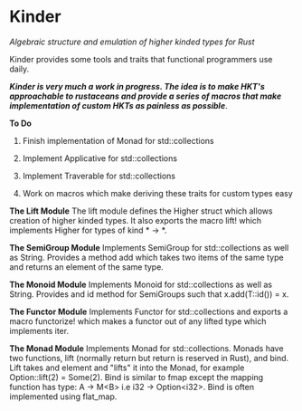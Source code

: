 # Kinder
*Algebraic structure and emulation of higher kinded types for Rust*

Kinder provides some tools and traits that functional programmers use daily.

***Kinder is very much a work in progress. The idea is to make HKT's approachable to rustaceans and provide a series of macros that make implementation of custom HKTs as painless as possible***.

**To Do**

1. Finish implementation of Monad for std::collections

2. Implement Applicative for std::collections

3. Implement Traverable for std::collections

4. Work on macros which make deriving these traits for custom types easy

**The Lift Module**
The lift module defines the Higher struct which allows creation of higher kinded types.
It also exports the macro lift! which implements Higher for types of kind * -> *.

**The SemiGroup Module**
Implements SemiGroup for std::collections as well as String.
Provides a method add which takes two items of the same type and returns an element of the same type.

**The Monoid Module**
Implements Monoid for std::collections as well as String.
Provides and id method for SemiGroups such that x.add(T::id()) = x.

**The Functor Module**
Implements Functor for std::collections and exports a macro functorize! which
makes a functor out of any lifted type which implements iter.

**The Monad Module**
Implements Monad for std::collections.
Monads have two functions, lift (normally return but return is reserved in Rust), and bind.
Lift takes and element and "lifts" it into the Monad, for example Option::lift(2) = Some(2).
Bind is similar to fmap except the mapping function has type: A -> M\<B> i.e i32 -> Option\<i32>.
Bind is often implemented using flat_map.
